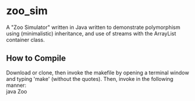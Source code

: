 # zoo_sim
A "Zoo Simulator" written in Java written to demonstrate polymorphism using (minimalistic) inheritance, and use of streams with the ArrayList container class.

## How to Compile
<p>
Download or clone, then invoke the makefile by opening a terminal window and typing 'make' (without the quotes).
Then, invoke in the following manner: <br>
  java Zoo <int> <int> <int> <int> <br>
  </p>
